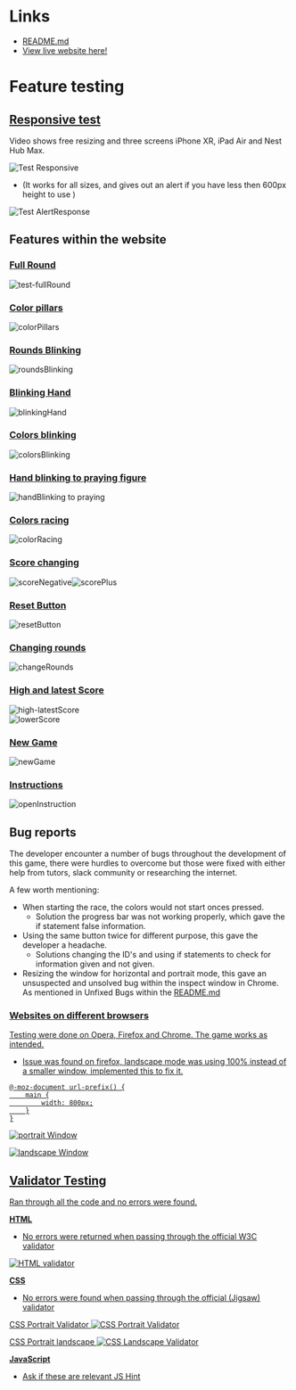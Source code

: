 # Links
- <a href="https://github.com/JorgenBrattang/color-racing/blob/main/README.md">README.md</a>
- <a href="https://jorgenbrattang.github.io/color-racing/" title="Link to live website" rel="nofollow">View live website here!</a>

# Feature testing
## <u>Responsive test</u>
Video shows free resizing and three screens iPhone XR, iPad Air and Nest Hub Max.

![Test Responsive](assets/videos/README-videos/Testing/test-Responsive.webp)

- (It works for all sizes, and gives out an alert if you have less then 600px height to use )

![Test AlertResponse](assets/videos/README-videos/Testing/test-alertResponse.webp)


## Features within the website

### <u>Full Round</u>
![test-fullRound](assets/videos/README-videos/Testing/test-fullRound.webp)

### <u>Color pillars</u>
![colorPillars](assets/videos/README-videos/Feature/colorRacing.webp)

### <u>Rounds Blinking</u>
![roundsBlinking](assets/videos/README-videos/Feature/roundsBlinking.webp)

### <u>Blinking Hand</u>
![blinkingHand](assets/videos/README-videos/Feature/blinkingHand.webp)

### <u>Colors blinking</u>
![colorsBlinking](assets/videos/README-videos/Feature/colorsBlinking.webp)

### <u>Hand blinking to praying figure</u>
![handBlinking to praying](assets/videos/README-videos/Feature/blinkingPlay-praying.webp)

### <u>Colors racing</u>
![colorRacing](assets/videos/README-videos/Feature/colorRacing.webp)

### <u>Score changing</u>
![scoreNegative](assets/videos/README-videos/Feature/scoreNegative.webp)![scorePlus](assets/videos/README-videos/Feature/scorePlus.webp)

### <u>Reset Button</u>
![resetButton](assets/videos/README-videos/Feature/resetButton.webp)

### <u>Changing rounds</u>
![changeRounds](assets/videos/README-videos/Feature/changeRounds.webp)

### <u>High and latest Score</u>
![high-latestScore](assets/videos/README-videos/Feature/high-latestScore.webp)<br>
![lowerScore](assets/videos/README-videos/Feature/lowerScore.webp)

### <u>New Game</u>
![newGame](assets/videos/README-videos/Feature/newGame.webp)

### <u>Instructions</u>
![openInstruction](assets/videos/README-videos/Feature/openInstruction.webp)


## Bug reports
The developer encounter a number of bugs throughout the development of this game, there were hurdles to overcome but those were fixed with either help from tutors, slack community or researching the internet.

A few worth mentioning:
- When starting the race, the colors would not start onces pressed.
    - Solution the progress bar was not working properly, which gave the if statement false information.
- Using the same button twice for different purpose, this gave the developer a headache.
    - Solutions changing the ID's and using if statements to check for information given and not given.
- Resizing the window for horizontal and portrait mode, this gave an unsuspected and unsolved bug within the inspect window in Chrome. As mentioned in Unfixed Bugs within the <a href="https://github.com/JorgenBrattang/color-racing/blob/main/README.md">README.md</a>


### <u>Websites on different browsers
Testing were done on Opera, Firefox and Chrome. The game works as intended.

- Issue was found on firefox, landscape mode was using 100% instead of a smaller window, implemented this to fix it.

```
@-moz-document url-prefix() {
    main {
        width: 800px;
    }
}
```

![portrait Window](assets//images/README-images/diffrent_browsers_portrait.png)

![landscape Window](assets//images/README-images/diffrent_browsers_landscape.png)


## <u>Validator Testing</u>
Ran through all the code and no errors were found.
    
**HTML**
- No errors were returned when passing through the official [W3C validator](https://validator.w3.org/)

![HTML validator](assets/videos/README-videos/Validator/HTML-validator.webp)


**CSS**
- No errors were found when passing through the official [(Jigsaw) validator](https://jigsaw.w3.org/css-validator/)    

<u>CSS Portrait Validator</u>
![CSS Portrait Validator](assets/videos/README-videos/Validator/CSS-Validator-portrait.webp)

<u>CSS Portrait landscape</u>
![CSS Landscape Validator](assets/videos/README-videos/Validator/CSS-Validator-landscape.webp)

**JavaScript**
- Ask if these are relevant [JS Hint](https://jshint.com/)    
